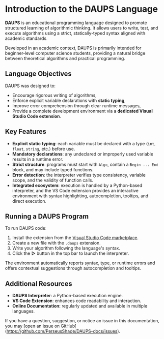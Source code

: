# Introduction to the DAUPS Language

**DAUPS** is an educational programming language designed to promote structured learning of algorithmic thinking. It allows users to write, test, and execute algorithms using a strict, statically-typed syntax aligned with academic standards.

Developed in an academic context, DAUPS is primarily intended for beginner-level computer science students, providing a natural bridge between theoretical algorithms and practical programming.

## Language Objectives

DAUPS was designed to:

- Encourage rigorous writing of algorithms,
- Enforce explicit variable declarations with **static typing**,
- Improve error comprehension through clear runtime messages,
- Provide a complete development environment via a **dedicated Visual Studio Code extension**.

## Key Features

- **Explicit static typing**: each variable must be declared with a type (`int`, `float`, `string`, etc.) before use.
- **Mandatory declarations**: any undeclared or improperly used variable results in a runtime error.
- **Strict structure**: programs must start with `Algo`, contain a `Begin ... End` block, and may include typed functions.
- **Error detection**: the interpreter verifies type consistency, variable scope, and the validity of function calls.
- **Integrated ecosystem**: execution is handled by a Python-based interpreter, and the VS Code extension provides an interactive environment with syntax highlighting, autocompletion, tooltips, and direct execution.

## Running a DAUPS Program

To run DAUPS code:

1. Install the extension from the [Visual Studio Code marketplace](https://marketplace.visualstudio.com/items?itemName=PerseusShade.daups).
2. Create a new file with the `.daups` extension.
3. Write your algorithm following the language's syntax.
4. Click the **▷** button in the top bar to launch the interpreter.

The environment automatically reports syntax, type, or runtime errors and offers contextual suggestions through autocompletion and tooltips.

## Additional Resources

- **DAUPS Interpreter**: a Python-based execution engine.
- **VS Code Extension**: enhances code readability and interaction.
- **Online Documentation**: regularly updated and available in multiple languages.

If you have a question, suggestion, or notice an issue in this documentation, you may [open an issue on GitHub]
(https://github.com/PerseusShade/DAUPS-docs/issues).